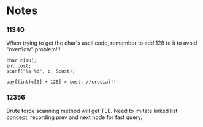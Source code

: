# Notes

### 11340

When trying to get the char's ascii code, remember to add 128 to it to avoid
"overflow" problem!!!

```
char c[10];
int cost;
scanf("%s %d", c, &cost);

pay[(int)c[0] + 128] = cost; //crucial!!
```

### 12356

Brute force scanning method will get TLE. Need to imitate linked list concept, recording
prev and next node for fast query.
